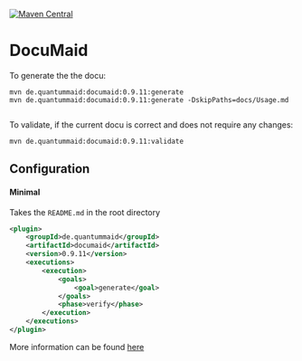 [![Maven Central](https://maven-badges.herokuapp.com/maven-central/de.quantummaid/documaid/badge.svg)](https://maven-badges.herokuapp.com/maven-central/de.quantummaid/documaid)

# DocuMaid

To generate the the docu:

```
mvn de.quantummaid:documaid:0.9.11:generate
mvn de.quantummaid:documaid:0.9.11:generate -DskipPaths=docs/Usage.md


```

To validate, if the current docu is correct and does not require any changes:

```
mvn de.quantummaid:documaid:0.9.11:validate
```


## Configuration

#### Minimal
Takes the `README.md` in the root directory
<!---[Plugin](groupId artifactId version goal=generate phase=verify )-->
```xml
<plugin>
    <groupId>de.quantummaid</groupId>
    <artifactId>documaid</artifactId>
    <version>0.9.11</version>
    <executions>
        <execution>
            <goals>
                <goal>generate</goal>
            </goals>
            <phase>verify</phase>
        </execution>
    </executions>
</plugin>
```

More information can be found [here](./docs/Usage.md)